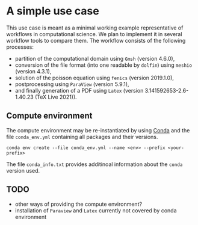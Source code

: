 A simple use case
=================
This use case is meant as a minimal working example representative of workflows in computational science.
We plan to implement it in several workflow tools to compare them.
The workflow consists of the following processes:
* partition of the computational domain using `Gmsh` (version 4.6.0),
* conversion of the file format (into one readable by `dolfin`) using `meshio` (version 4.3.1),
* solution of the poisson equation using `fenics` (version 2019.1.0),
* postprocessing using `ParaView` (version 5.9.1),
* and finally generation of a PDF using `Latex` (version 3.141592653-2.6-1.40.23 (TeX Live 2021)).

Compute environment
-------------------
The compute environment may be re-instantiated by using [Conda](https://docs.conda.io/projects/conda/en/latest/) and
the file `conda_env.yml` containing all packages and their versions.
```
conda env create --file conda_env.yml --name <env> --prefix <your-prefix>
```
The file `conda_info.txt` provides additinoal information about the `conda` version used.

TODO
----
* other ways of providing the compute environment?
* installation of `Paraview` and `Latex` currently not covered by conda environment
